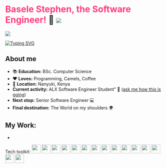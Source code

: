 # <span style="color: rgb(271,58,124)">Basele Stephen, the Software Engineer!</span> :raising_hand:  [![](https://img.shields.io/badge/linkedin-%230077B5.svg?style=for-the-badge&logo=linkedin)](https://www.linkedin.com/in/basele-stephen/)


![](https://komarev.com/ghpvc/?username=Basele&label=Visitor+Count&color=0000FF&style=plastic)

 [![Typing SVG](https://readme-typing-svg.herokuapp.com?color=0000FF&size=35&height=50&lines=Software+Engineer;Camel+Herder;Poet;Social+Democrat)](https://git.io/typing-svg)

## About me
* :books: **Education:** BSc. Computer Science
* :heart: **Loves:** Programming, Camels, Coffee
* :pushpin: **Location:** Nanyuki, Kenya
* **Current activity:** ALX Software Engineer Student"  :dancer: (<a href="mailto:gbasele@gmail.com?subject=How's ALX SE going?&body=Hi, I came across your Github page and was so intrigued by your bio that I had to ask how theALX SE is going on :)">ask me how this is going</a>)
* **Next stop:** Senior Software Engineer :computer:
* **Final destination:** The World on my shoulders :earth_africa:

## My Work:
-





Tech toolkit: <img style="height: 2em; width: 2em" src="https://cdn.jsdelivr.net/gh/devicons/devicon/icons/bash/bash-original.svg"/> <img style="height: 2em; width: 2em" src="https://cdn.jsdelivr.net/gh/devicons/devicon/icons/c/c-original.svg" /> <img style="height: 2em; width: 2em" src="https://cdn.jsdelivr.net/gh/devicons/devicon/icons/git/git-original.svg" /> <img style="height: 2em; width: 2em" src="https://cdn.jsdelivr.net/gh/devicons/devicon/icons/html5/html5-original.svg" /> <img style="height: 2em; width: 2em" src="https://cdn.jsdelivr.net/gh/devicons/devicon/icons/css3/css3-original.svg" /> <img style="height: 2em; width: 2em" src="https://cdn.jsdelivr.net/gh/devicons/devicon/icons/javascript/javascript-original.svg" /> <img style="height: 2em; width: 2em" src="https://cdn.jsdelivr.net/gh/devicons/devicon/icons/jupyter/jupyter-original-wordmark.svg" /> <img style="height: 2em; width: 2em" src="https://cdn.jsdelivr.net/gh/devicons/devicon/icons/mysql/mysql-original-wordmark.svg" /> <img style="height: 2em; width: 2em" src="https://cdn.jsdelivr.net/gh/devicons/devicon/icons/numpy/numpy-original-wordmark.svg" /> <img style="height: 2em; width: 2em" src="https://cdn.jsdelivr.net/gh/devicons/devicon/icons/pandas/pandas-original-wordmark.svg" /> <img style="height: 2em; width: 2em" src="https://cdn.jsdelivr.net/gh/devicons/devicon/icons/php/php-original.svg" /> <img style="height: 2em; width: 2em" src="https://cdn.jsdelivr.net/gh/devicons/devicon/icons/python/python-original-wordmark.svg" /> <img style="height: 2em; width: 2em" src="https://cdn.jsdelivr.net/gh/devicons/devicon/icons/r/r-original.svg" /> <img style="height: 2em; width: 2em" src="https://cdn.jsdelivr.net/gh/devicons/devicon/icons/react/react-original.svg" /> <img style="height: 2em; width: 2em" src="https://cdn.jsdelivr.net/gh/devicons/devicon/icons/vim/vim-original.svg" />


